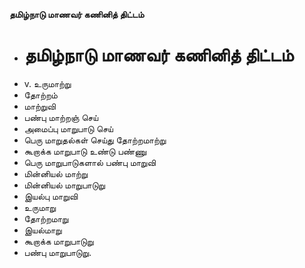 **தமிழ்நாடு மாணவர் கணினித் திட்டம்**
- # தமிழ்நாடு மாணவர் கணினித் திட்டம்
- v. உருமாற்று
- தோற்றம்
- மாற்றுவி
- பண்பு மாற்றஞ் செய்
- அமைப்பு மாறுபாடு செய்
- பெரு மாறுதல்கள் செய்து தோற்றமாற்று
- கூறாக்க மாறுபாடு உண்டு பண்ணு
- பெரு மாறுபாடுகளால் பண்பு மாறுவி
- மின்னியல் மாற்று
- மின்னியல் மாறுபாடுறு
- இயல்பு மாறுவி
- உருமாறு
- தோற்றமாறு
- இயல்மாறு
- கூறாக்க மாறுபாடுறு
- பண்பு மாறுபாடுறு.

